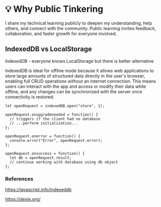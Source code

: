 # 💡 Why Public Tinkering

I share my technical learning publicly to deepen my understanding, help others, and connect with the community. Public learning invites feedback, collaboration, and faster growth for everyone involved.

## IndexedDB vs LocalStorage

IndexedDB - everyone knows LocalStorage but there is better alternative

IndexedDB is ideal for offline mode because it allows web applications to store large amounts of structured data directly in the user's browser, enabling full CRUD operations without an internet connection. This means users can interact with the app and access or modify their data while offline, and any changes can be synchronized with the server once connectivity is restored.


```
let openRequest = indexedDB.open("store", 1);

openRequest.onupgradeneeded = function() {
  // triggers if the client had no database
  // ...perform initialization...
};

openRequest.onerror = function() {
  console.error("Error", openRequest.error);
};

openRequest.onsuccess = function() {
  let db = openRequest.result;
  // continue working with database using db object
};
```
### References

https://javascript.info/indexeddb

https://dexie.org/
